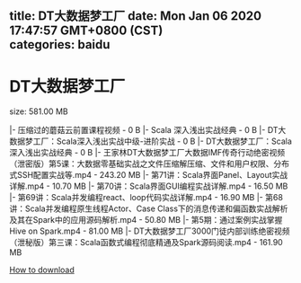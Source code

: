 
title: DT大数据梦工厂
date: Mon Jan 06 2020 17:47:57 GMT+0800 (CST)    
categories: baidu
---

# DT大数据梦工厂
size: 581.00 MB
 
 
|- 压缩过的蘑菇云前置课程视频 - 0 B
|- Scala 深入浅出实战经典 - 0 B
|- DT大数据梦工厂：Scala深入浅出实战中级-进阶实战 - 0 B
|- DT大数据梦工厂：Scala深入浅出实战经典 - 0 B
|- 王家林DT大数据梦工厂大数据IMF传奇行动绝密视频（泄密版）第5课：大数据零基础实战之文件压缩解压缩、文件和用户权限、分布式SSH配置实战等.mp4 - 243.20 MB
|- 第71讲：Scala界面Panel、Layout实战详解.mp4 - 10.70 MB
|- 第70讲：Scala界面GUI编程实战详解.mp4 - 16.50 MB
|- 第69讲：Scala并发编程react、loop代码实战详解.mp4 - 16.90 MB
|- 第68讲：Scala并发编程原生线程Actor、Case Class下的消息传递和偏函数实战解析及其在Spark中的应用源码解析.mp4 - 50.80 MB
|- 第5期：通过案例实战掌握Hive on Spark.mp4 - 81.00 MB
|- DT大数据梦工厂3000门徒内部训练绝密视频（泄秘版）第三课：Scala函数式编程彻底精通及Spark源码阅读.mp4 - 161.90 MB

[How to download](https://bpcam.bemobtrk.com/go/2ceec3aa-1ca2-46d6-b9ff-aaa5c184517c?jno=4774)